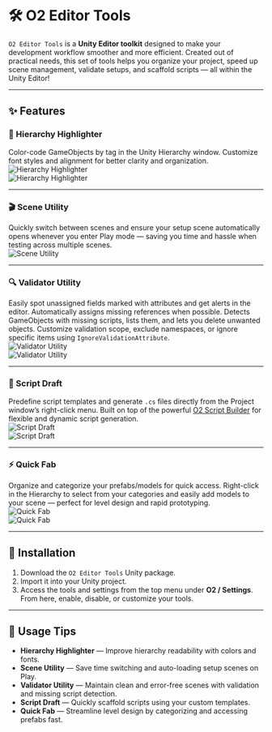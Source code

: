 # 🛠️ O2 Editor Tools

`O2 Editor Tools` is a **Unity Editor toolkit** designed to make your development workflow smoother and more efficient. Created out of practical needs, this set of tools helps you organize your project, speed up scene management, validate setups, and scaffold scripts — all within the Unity Editor!

---

## ✨ Features

### 🎨 Hierarchy Highlighter  
Color-code GameObjects by tag in the Unity Hierarchy window. Customize font styles and alignment for better clarity and organization.  
![Hierarchy Highlighter](https://github.com/user-attachments/assets/c546f84a-08d2-40bc-b677-bb8663934feb)  
![Hierarchy Highlighter](https://github.com/user-attachments/assets/82f76410-1a24-4b0e-803a-c8e7d2d27e28)

---

### 🎬 Scene Utility  
Quickly switch between scenes and ensure your setup scene automatically opens whenever you enter Play mode — saving you time and hassle when testing across multiple scenes.  
![Scene Utility](https://github.com/user-attachments/assets/1fb55e47-b308-4567-a41e-da20a65b15bd)

---

### 🔍 Validator Utility  
Easily spot unassigned fields marked with attributes and get alerts in the editor. Automatically assigns missing references when possible. Detects GameObjects with missing scripts, lists them, and lets you delete unwanted objects. Customize validation scope, exclude namespaces, or ignore specific items using `IgnoreValidationAttribute`.  
![Validator Utility](https://github.com/user-attachments/assets/c3cf7075-f5d6-42b4-b83d-4a7e88a3fec8)  
![Validator Utility](https://github.com/user-attachments/assets/73ff3a73-e5ea-4ff4-829b-8d8f2cb86649)

---

### 📝 Script Draft  
Predefine script templates and generate `.cs` files directly from the Project window’s right-click menu. Built on top of the powerful [O2 Script Builder](https://github.com/OxygenButBeta/o2-ScriptBuilder) for flexible and dynamic script generation.  
![Script Draft](https://github.com/user-attachments/assets/344f468f-a293-4d50-8f17-6296de071aca)  
![Script Draft](https://github.com/user-attachments/assets/5ed5ebab-c94b-453f-8e09-c09482b4548c)

---

### ⚡ Quick Fab  
Organize and categorize your prefabs/models for quick access. Right-click in the Hierarchy to select from your categories and easily add models to your scene — perfect for level design and rapid prototyping.  
![Quick Fab](https://github.com/user-attachments/assets/6316e3d1-7513-42a6-803b-f2059bcc2b2d)  
![Quick Fab](https://github.com/user-attachments/assets/bc97c0fe-c980-4d8c-a76a-5ec1ebda6e1d)

---

## 🚀 Installation

1. Download the `O2 Editor Tools` Unity package.  
2. Import it into your Unity project.  
3. Access the tools and settings from the top menu under **O2 / Settings**. From here, enable, disable, or customize your tools.

---

## 🎯 Usage Tips

- **Hierarchy Highlighter** — Improve hierarchy readability with colors and fonts.  
- **Scene Utility** — Save time switching and auto-loading setup scenes on Play.  
- **Validator Utility** — Maintain clean and error-free scenes with validation and missing script detection.  
- **Script Draft** — Quickly scaffold scripts using your custom templates.  
- **Quick Fab** — Streamline level design by categorizing and accessing prefabs fast.

